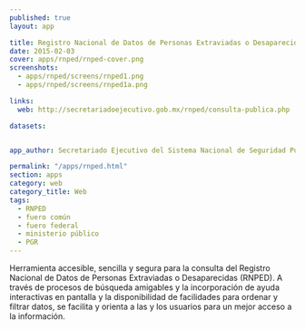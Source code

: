 ```yaml
---
published: true
layout: app

title: Registro Nacional de Datos de Personas Extraviadas o Desaparecidas | RNPED
date: 2015-02-03
cover: apps/rnped/rnped-cover.png
screenshots:
  - apps/rnped/screens/rnped1.png
  - apps/rnped/screens/rnped1a.png

links:
  web: http://secretariadoejecutivo.gob.mx/rnped/consulta-publica.php

datasets:


app_author: Secretariado Ejecutivo del Sistema Nacional de Seguridad Pública

permalink: "/apps/rnped.html"
section: apps
category: web
category_title: Web
tags:
  - RNPED
  - fuero común
  - fuero federal
  - ministerio público
  - PGR
---
```


Herramienta accesible, sencilla y segura para la consulta del Registro Nacional de Datos de Personas Extraviadas o Desaparecidas (RNPED). A través de procesos de búsqueda amigables y la incorporación de ayuda interactivas en pantalla y la disponibilidad de facilidades para ordenar y filtrar datos, se facilita y orienta a las y los usuarios para un mejor acceso a la información.

